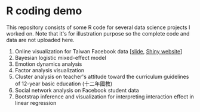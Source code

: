# R coding demo
This repository consists of some R code for several data science projects I worked on. Note that it's for illustration purpose so the complete code and data are not uploaded here.

1. Online visualization for Taiwan Facebook data [[slide](https://github.com/qwding101/R-coding-demo/blob/main/01%20FBIssueAnalysis/2016FBissueAnalysis.pdf), [Shiny website](https://rayrdemo.shinyapps.io/DSRshiny_upload/)]
2. Bayesian logistic mixed-effect model
3. Emotion dynamics analysis
4. Factor analysis visualization
5. Cluster analysis on teacher's attitude toward the curriculum guidelines of 12-year basic education (十二年國教)
6. Social network analysis on Facebook student data
7. Bootstrap inference and visualization for interpreting interaction effect in linear regression 
